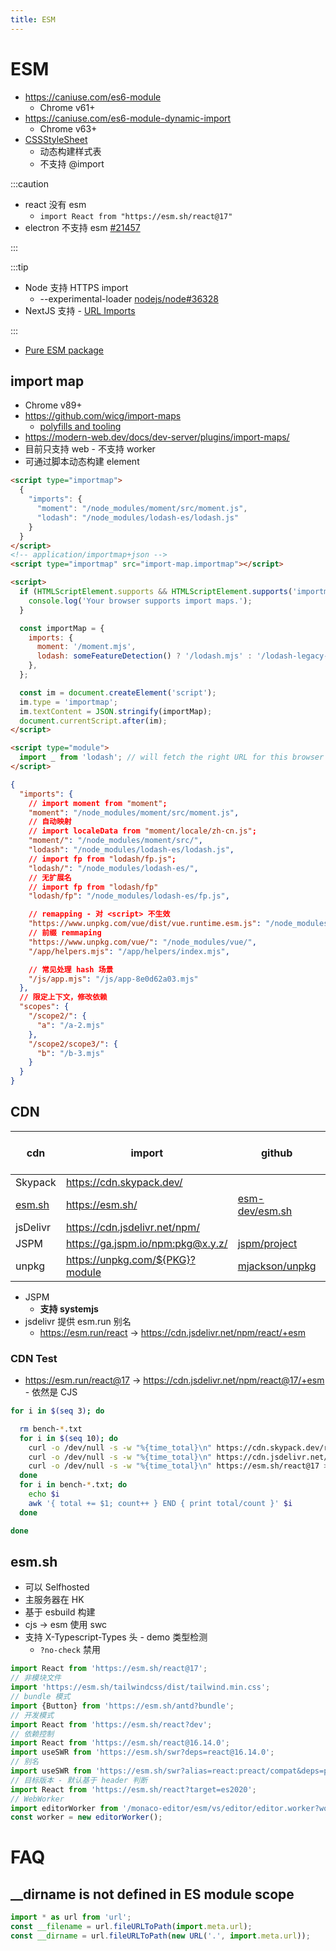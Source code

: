 ```yaml
---
title: ESM
---
```


# ESM

- https://caniuse.com/es6-module
  - Chrome v61+
- https://caniuse.com/es6-module-dynamic-import
  - Chrome v63+
- [CSSStyleSheet](https://developer.mozilla.org/en-US/docs/Web/API/CSSStyleSheet)
  - 动态构建样式表
  - 不支持 @import

:::caution

- react 没有 esm
  - `import React from "https://esm.sh/react@17"`
- electron 不支持 esm [#21457](https://github.com/electron/electron/issues/21457)

:::

:::tip

- Node 支持 HTTPS import
  - --experimental-loader [nodejs/node#36328](https://github.com/nodejs/node/pull/36328)
- NextJS 支持 - [URL Imports](https://nextjs.org/docs/api-reference/next.config.js/url-imports)

:::

- [Pure ESM package](https://gist.github.com/sindresorhus/a39789f98801d908bbc7ff3ecc99d99c)

## import map

- Chrome v89+
- https://github.com/wicg/import-maps
  - [polyfills and tooling](https://github.com/wicg/import-maps#community-polyfills-and-tooling)
- https://modern-web.dev/docs/dev-server/plugins/import-maps/
- 目前只支持 web - 不支持 worker
- 可通过脚本动态构建 element

```html
<script type="importmap">
  {
    "imports": {
      "moment": "/node_modules/moment/src/moment.js",
      "lodash": "/node_modules/lodash-es/lodash.js"
    }
  }
</script>
<!-- application/importmap+json -->
<script type="importmap" src="import-map.importmap"></script>
```

```html title="动态构建"
<script>
  if (HTMLScriptElement.supports && HTMLScriptElement.supports('importmap')) {
    console.log('Your browser supports import maps.');
  }

  const importMap = {
    imports: {
      moment: '/moment.mjs',
      lodash: someFeatureDetection() ? '/lodash.mjs' : '/lodash-legacy-browsers.mjs',
    },
  };

  const im = document.createElement('script');
  im.type = 'importmap';
  im.textContent = JSON.stringify(importMap);
  document.currentScript.after(im);
</script>

<script type="module">
  import _ from 'lodash'; // will fetch the right URL for this browser
</script>
```

```json title="importmap 规范"
{
  "imports": {
    // import moment from "moment";
    "moment": "/node_modules/moment/src/moment.js",
    // 自动映射
    // import localeData from "moment/locale/zh-cn.js";
    "moment/": "/node_modules/moment/src/",
    "lodash": "/node_modules/lodash-es/lodash.js",
    // import fp from "lodash/fp.js";
    "lodash/": "/node_modules/lodash-es/",
    // 无扩展名
    // import fp from "lodash/fp"
    "lodash/fp": "/node_modules/lodash-es/fp.js",

    // remapping - 对 <script> 不生效
    "https://www.unpkg.com/vue/dist/vue.runtime.esm.js": "/node_modules/vue/dist/vue.runtime.esm.js",
    // 前缀 remmaping
    "https://www.unpkg.com/vue/": "/node_modules/vue/",
    "/app/helpers.mjs": "/app/helpers/index.mjs",

    // 常见处理 hash 场景
    "/js/app.mjs": "/js/app-8e0d62a03.mjs"
  },
  // 限定上下文，修改依赖
  "scopes": {
    "/scope2/": {
      "a": "/a-2.mjs"
    },
    "/scope2/scope3/": {
      "b": "/b-3.mjs"
    }
  }
}
```

## CDN

| cdn      | import                            | github           | cjs -> esm |
| -------- | --------------------------------- | ---------------- | ---------- |
| Skypack  | https://cdn.skypack.dev/          |                  | ✅         |
| [esm.sh] | https://esm.sh/                   | [esm-dev/esm.sh] | ✅         |
| jsDelivr | https://cdn.jsdelivr.net/npm/     |                  | ❌         |
| JSPM     | https://ga.jspm.io/npm:pkg@x.y.z/ | [jspm/project]   | ❌         |
| unpkg    | https://unpkg.com/${PKG}?module   | [mjackson/unpkg] | ❌         |

[esm.sh]: https://esm.sh/
[esm-dev/esm.sh]: https://github.com/esm-dev/esm.sh
[jspm/project]: https://github.com/jspm/project
[mjackson/unpkg]: https://github.com/mjackson/unpkg

- JSPM
  - **支持 systemjs**
- jsdelivr 提供 esm.run 别名
  - https://esm.run/react -> https://cdn.jsdelivr.net/npm/react/+esm

### CDN Test

- https://esm.run/react@17 -> https://cdn.jsdelivr.net/npm/react@17/+esm - 依然是 CJS

```bash
for i in $(seq 3); do

  rm bench-*.txt
  for i in $(seq 10); do
    curl -o /dev/null -s -w "%{time_total}\n" https://cdn.skypack.dev/react@17 >> bench-a.txt
    curl -o /dev/null -s -w "%{time_total}\n" https://cdn.jsdelivr.net/npm/react@17/+esm >> bench-b.txt
    curl -o /dev/null -s -w "%{time_total}\n" https://esm.sh/react@17 >> bench-c.txt
  done
  for i in bench-*.txt; do
    echo $i
    awk '{ total += $1; count++ } END { print total/count }' $i
  done

done
```

## esm.sh

- 可以 Selfhosted
- 主服务器在 HK
- 基于 esbuild 构建
- cjs -> esm 使用 swc
- 支持 X-Typescript-Types 头 - demo 类型检测
  - `?no-check` 禁用

```js
import React from 'https://esm.sh/react@17';
// 非模块文件
import 'https://esm.sh/tailwindcss/dist/tailwind.min.css';
// bundle 模式
import {Button} from 'https://esm.sh/antd?bundle';
// 开发模式
import React from 'https://esm.sh/react?dev';
// 依赖控制
import React from 'https://esm.sh/react@16.14.0';
import useSWR from 'https://esm.sh/swr?deps=react@16.14.0';
// 别名
import useSWR from 'https://esm.sh/swr?alias=react:preact/compat&deps=preact@10.5.14';
// 目标版本 - 默认基于 header 判断
import React from 'https://esm.sh/react?target=es2020';
// WebWorker
import editorWorker from '/monaco-editor/esm/vs/editor/editor.worker?worker';
const worker = new editorWorker();
```

# FAQ

## \_\_dirname is not defined in ES module scope

```js
import * as url from 'url';
const __filename = url.fileURLToPath(import.meta.url);
const __dirname = url.fileURLToPath(new URL('.', import.meta.url));
```
